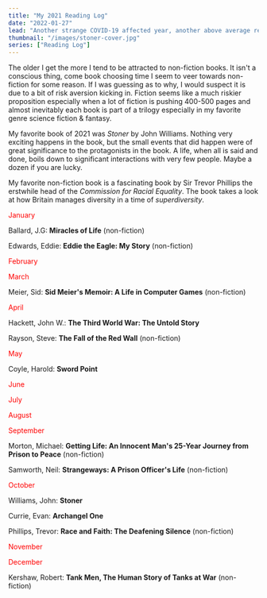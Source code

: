 ```yaml
---
title: "My 2021 Reading Log"
date: "2022-01-27"
lead: "Another strange COVID-19 affected year, another above average reading year. I read a total of 12 books during 2021. Of the 12 books, 8 were non-fiction. Seems to be a bit of a trend I've noticed."
thumbnail: "/images/stoner-cover.jpg"
series: ["Reading Log"]
---
```


<!--more-->

The older I get the more I tend to be attracted to non-fiction books. It isn't a conscious thing, come book choosing time I seem to veer towards non-fiction for some reason. If I was guessing as to why, I would suspect it is due to a bit of risk aversion kicking in. Fiction seems like a much riskier proposition especially when a lot of fiction is pushing 400-500 pages and almost inevitably each book is part of a trilogy especially in my favorite genre science fiction &amp; fantasy.

My favorite book of 2021 was *Stoner* by John Williams. Nothing very exciting happens in the book, but the small events that did happen were of great significance to the protagonists in the book. A life, when all is said and done, boils down to significant interactions with very few people. Maybe a dozen if you are lucky.

My favorite non-fiction book is a fascinating book by Sir Trevor Phillips the erstwhile head of the *Commission for Racial Equality*. The book takes a look at how Britain manages diversity in a time of *superdiversity*.

<span style="color: #ff0000;">January</span>

Ballard, J.G: **Miracles of Life** (non-fiction)

Edwards, Eddie: **Eddie the Eagle: My Story** (non-fiction)

<span style="color: #ff0000;">February</span>

<span style="color: #ff0000;">March</span>

Meier, Sid: **Sid Meier's Memoir: A Life in Computer Games** (non-fiction)

<span style="color: #ff0000;">April</span>

Hackett, John W.: **The Third World War: The Untold Story**

Rayson, Steve: **The Fall of the Red Wall** (non-fiction)

<span style="color: #ff0000;">May</span>

Coyle, Harold: **Sword Point**

<span style="color: #ff0000;">June</span>

<span style="color: #ff0000;">July</span>

<span style="color: #ff0000;">August</span>

<span style="color: #ff0000;">September</span>

Morton, Michael: **Getting Life: An Innocent Man's 25-Year Journey from Prison to Peace** (non-fiction)

Samworth, Neil: **Strangeways: A Prison Officer's Life** (non-fiction)

<span style="color: #ff0000;">October</span>

Williams, John: **Stoner**

Currie, Evan: **Archangel One**

Phillips, Trevor: **Race and Faith: The Deafening Silence** (non-fiction)

<span style="color: #ff0000;">November</span>

<span style="color: #ff0000;">December</span>

Kershaw, Robert: **Tank Men, The Human Story of Tanks at War** (non-fiction)
